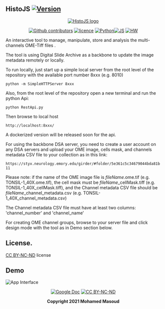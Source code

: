 ## HistoJS [![Version](https://img.shields.io/badge/Version-1.0.0-brightgreen)]()

<div align="center">
  
[![HistoJS logo](https://lh3.googleusercontent.com/Q3eYJfpQMety3sUUTLKeZKLkJBzx-NmLZNn1NphdWs9hBNYmfHCzZTphddpXDcfUxjtaHTXTr89R57LieZflqUsGHM3TxtIbVNoQOKf3ZbPjB01C8gYANmezAzq4JgUU=w1823)]()

 [![Github contributors](https://img.shields.io/badge/contributors-*-brightgreen)](https://github.com/Mmasoud1/HistoJS/graphs/contributors) [![licence ](https://img.shields.io/badge/license-BY--NC--ND-orange)](https://creativecommons.org/licenses/by-nc-nd/3.0/) [![Python ](https://img.shields.io/badge/python-3.5%20%7C%203.6%20%7C%203.7-blue)]()[![JS ](https://img.shields.io/badge/Types-JavaScript-blue)]()
[![HW ](https://img.shields.io/badge/HardWare-GPU-green)]()


</div>


An interactive tool to manage, manipulate, store and analysis the multi-channels OME-Tiff files .

The tool is using Digital Slide Archive as a backbone to update the image metadata remotely or locally.

To run locally, just start up a simple local server from the root level of the repository with the available port number 8xxx (e.g. 8010)

`python -m SimpleHTTPServer 8xxx`


Also, from the root level of the repository open a new terminal and run the python Api:

`python RestApi.py`

Then browse to local host

`http://localhost:8xxx/`

A dockerized version will be released soon for the api. 

For using the backbone DSA server, you need to create a user account on any DSA servers and upload your OME image, cells mask, and channels metadata CSV file to your collection as in this link:

`https://styx.neurology.emory.edu/girder/#folder/5e361c5c34679044bda81b11`

Please note: if the name of the OME image file is $fileName$.ome.tif (e.g. TONSIL-1_40X.ome.tif), the cell mask must be $fileName$_cellMask.tiff (e.g. TONSIL-1_40X_cellMask.tiff), and the Channel metadata CSV file should be $fileName$_channel_metadata.csv (e.g. TONSIL-1_40X_channel_metadata.csv)

The Channel metadata CSV file must have at least two columns: 'channel_number' and 'channel_name'

For creating OME channel groups, browse to your server file and click design mode with the tool as in Demo section below.


## License.
[CC BY-NC-ND](https://creativecommons.org/licenses/by-nc-nd/3.0/) license


## Demo

![App Interface](https://github.com/Mmasoud1/HistoJS/blob/main/Demo/showMe.gif)


<div align="center">

[![Google Doc](https://img.shields.io/badge/HistoJS-Feedback-blue)](https://docs.google.com/forms/d/e/1FAIpQLSdHuO--mG00sKydQpJ7sPpDmhcJ4ECdj-wAB1kwXQExh_nUSg/viewform?usp=sf_link) [![CC BY-NC-ND ](https://img.shields.io/badge/license-BY--NC--ND-orange)](https://creativecommons.org/licenses/by-nc-nd/3.0/) 

**Copyright 2021 Mohamed Masoud**
</div>
